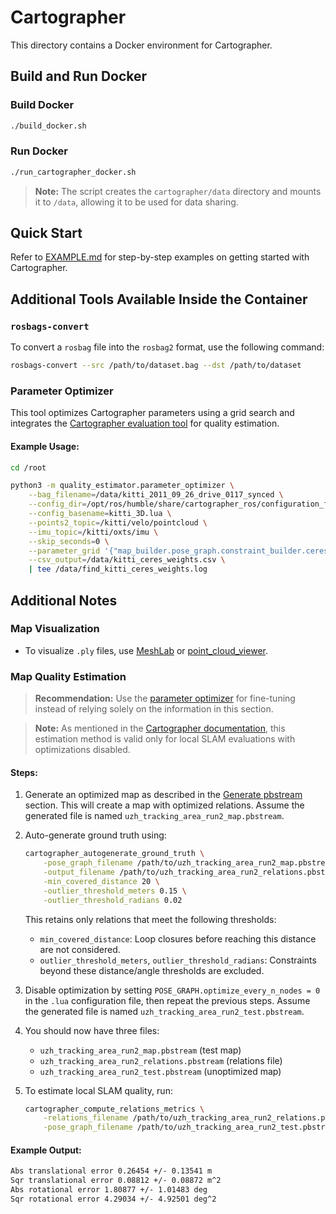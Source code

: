 # Cartographer

This directory contains a Docker environment for Cartographer.

## Build and Run Docker

### Build Docker
```sh
./build_docker.sh
```

### Run Docker
```sh
./run_cartographer_docker.sh
```

> **Note:** The script creates the `cartographer/data` directory and mounts it to `/data`, allowing it to be used for data sharing.

## Quick Start

Refer to [EXAMPLE.md](./EXAMPLE.md) for step-by-step examples on getting started with Cartographer.

## Additional Tools Available Inside the Container

### `rosbags-convert`

To convert a `rosbag` file into the `rosbag2` format, use the following command:

```sh
rosbags-convert --src /path/to/dataset.bag --dst /path/to/dataset
```

### Parameter Optimizer

This tool optimizes Cartographer parameters using a grid search and integrates the [Cartographer evaluation tool](https://google-cartographer.readthedocs.io/en/latest/evaluation.html) for quality estimation.

#### Example Usage:

```sh
cd /root

python3 -m quality_estimator.parameter_optimizer \
    --bag_filename=/data/kitti_2011_09_26_drive_0117_synced \
    --config_dir=/opt/ros/humble/share/cartographer_ros/configuration_files \
    --config_basename=kitti_3D.lua \
    --points2_topic=/kitti/velo/pointcloud \
    --imu_topic=/kitti/oxts/imu \
    --skip_seconds=0 \
    --parameter_grid '{"map_builder.pose_graph.constraint_builder.ceres_scan_matcher_3d.translation_weight": [0.01, 0.1, 1, 10, 100], "map_builder.pose_graph.constraint_builder.ceres_scan_matcher_3d.rotation_weight": [0.01, 0.1, 1, 10, 100]}' \
    --csv_output=/data/kitti_ceres_weights.csv \
    | tee /data/find_kitti_ceres_weights.log
```

## Additional Notes

### Map Visualization

- To visualize `.ply` files, use [MeshLab](https://www.meshlab.net/#download) or [point_cloud_viewer](/point_cloud_viewer/).

### Map Quality Estimation

> **Recommendation:** Use the [parameter optimizer](#parameter-optimizer) for fine-tuning instead of relying solely on the information in this section.

> **Note:** As mentioned in the [Cartographer documentation](https://google-cartographer.readthedocs.io/en/latest/evaluation.html#advantages-limitations), this estimation method is valid only for local SLAM evaluations with optimizations disabled.

#### Steps:

1. Generate an optimized map as described in the [Generate pbstream](#generate-pbstream) section. This will create a map with optimized relations. Assume the generated file is named `uzh_tracking_area_run2_map.pbstream`.

2. Auto-generate ground truth using:
   ```sh
   cartographer_autogenerate_ground_truth \
       -pose_graph_filename /path/to/uzh_tracking_area_run2_map.pbstream \
       -output_filename /path/to/uzh_tracking_area_run2_relations.pbstream \
       -min_covered_distance 20 \
       -outlier_threshold_meters 0.15 \
       -outlier_threshold_radians 0.02
   ```
   This retains only relations that meet the following thresholds:
   - `min_covered_distance`: Loop closures before reaching this distance are not considered.
   - `outlier_threshold_meters`, `outlier_threshold_radians`: Constraints beyond these distance/angle thresholds are excluded.

3. Disable optimization by setting `POSE_GRAPH.optimize_every_n_nodes = 0` in the `.lua` configuration file, then repeat the previous steps. Assume the generated file is named `uzh_tracking_area_run2_test.pbstream`.

4. You should now have three files:
   - `uzh_tracking_area_run2_map.pbstream` (test map)
   - `uzh_tracking_area_run2_relations.pbstream` (relations file)
   - `uzh_tracking_area_run2_test.pbstream` (unoptimized map)

5. To estimate local SLAM quality, run:
   ```sh
   cartographer_compute_relations_metrics \
       -relations_filename /path/to/uzh_tracking_area_run2_relations.pbstream \
       -pose_graph_filename /path/to/uzh_tracking_area_run2_test.pbstream
   ```

#### Example Output:

```sh
Abs translational error 0.26454 +/- 0.13541 m
Sqr translational error 0.08812 +/- 0.08872 m^2
Abs rotational error 1.80877 +/- 1.01483 deg
Sqr rotational error 4.29034 +/- 4.92501 deg^2
```
